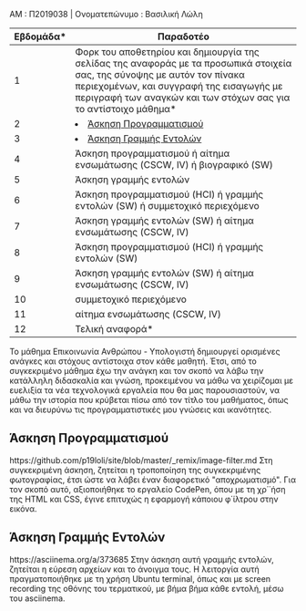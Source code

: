 ΑΜ : Π2019038 | Ονοματεπώνυμο : Βασιλική Λώλη


| Εβδομάδα* | Παραδοτέο |
| --- | --- |
| 1 | Φορκ του αποθετηρίου και δημιουργία της σελίδας της αναφοράς με τα προσωπικά στοιχεία σας, της σύνοψης με αυτόν τον πίνακα περιεχομένων, και συγγραφή της εισαγωγής με περιγραφή των αναγκών και των στόχων σας για το αντίστοιχο μάθημα* |
| 2 | <li><a href="#Άσκηση Προγραμματισμού"></span> <span class="toctext">Άσκηση Προγραμματισμού</span> </a> |
| 3 | <li><a href="#Άσκηση Γραμμής Εντολών"></span> <span class="toctext">Άσκηση Γραμμής Εντολών</span> </a> |
| 4 | Άσκηση προγραμματισμού ή αίτημα ενσωμάτωσης (CSCW, IV) ή βιογραφικό  (SW) |
| 5 | Άσκηση γραμμής εντολών |
| 6 | Άσκηση προγραμματισμού (HCI) ή γραμμής εντολών (SW) ή συμμετοχικό περιεχόμενο |
| 7 | Άσκηση γραμμής εντολών (SW) ή αίτημα ενσωμάτωσης (CSCW, IV) |
| 8 | Άσκηση προγραμματισμού (HCI) ή γραμμής εντολών (SW) |
| 9 | Άσκηση γραμμής εντολών (SW) ή αίτημα ενσωμάτωσης (CSCW, IV) |
| 10 | συμμετοχικό περιεχόμενο |
| 11 | αίτημα ενσωμάτωσης (CSCW, IV) |
| 12 | Τελική αναφορά* |

Το μάθημα Επικοινωνία Ανθρώπου - Υπολογιστή δημιουργεί ορισμένες ανάγκες και στόχους αντίστοιχα στον κάθε μαθητή. Έτσι, από το συγκεκριμένο μάθημα έχω την ανάγκη και τον σκοπό να λάβω την κατάλληλη διδασκαλία και γνώση, προκειμένου να μάθω να χειρίζομαι με ευελιξία τα νέα τεχνολογικά εργαλεία που θα μας παρουσιαστούν, να μάθω την ιστορία που κρύβεται πίσω από τον τίτλο του μαθήματος, όπως και να διευρύνω τις προγραμματιστικές μου γνώσεις και ικανότητες.

<h2><span id="Άσκηση Προγραμματισμού">Άσκηση Προγραμματισμού</span></h2>
https://github.com/p19loli/site/blob/master/_remix/image-filter.md
Στη συγκεκριμένη άσκηση, ζητείται η τροποποίηση της συγκεκριμένης φωτογραφίας, έτσι ώστε να λάβει έναν διαφορετικό "αποχρωματισμό". Για τον σκοπό αυτό, αξιοποιήθηκε το εργαλείο CodePen, όπου με τη χρ΄΄ήση της HTML και CSS, έγινε επιτυχώς η εφαρμογή κάποιου φ΄ίλτρου στην εικόνα.

<h2><span id="Άσκηση Γραμμής Εντολών">Άσκηση Γραμμής Εντολών</span></h2>
https://asciinema.org/a/373685
Στην άσκηση αυτή γραμμής εντολών, ζητείται η εύρεση αρχείων και το άνοιγμα τους. Η λειτοργία αυτή πραγματοποιήθηκε με τη χρήση Ubuntu terminal, όπως και με screen recording της οθόνης του τερματικού, με βήμα βήμα κάθε εντολή, μέσω του asciinema.
